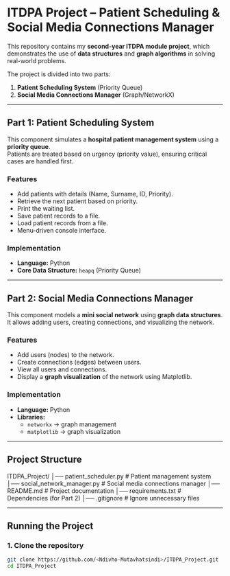 # ITDPA Project – Patient Scheduling & Social Media Connections Manager  

This repository contains my **second-year ITDPA module project**, which demonstrates the use of **data structures** and **graph algorithms** in solving real-world problems.  

The project is divided into two parts:  

1. **Patient Scheduling System** (Priority Queue)  
2. **Social Media Connections Manager** (Graph/NetworkX)  

---

##  Part 1: Patient Scheduling System  

This component simulates a **hospital patient management system** using a **priority queue**.  
Patients are treated based on urgency (priority value), ensuring critical cases are handled first.  

###  Features
- Add patients with details (Name, Surname, ID, Priority).  
- Retrieve the next patient based on priority.  
- Print the waiting list.  
- Save patient records to a file.  
- Load patient records from a file.  
- Menu-driven console interface.  

###  Implementation
- **Language:** Python  
- **Core Data Structure:** `heapq` (Priority Queue)  

---

##  Part 2: Social Media Connections Manager  

This component models a **mini social network** using **graph data structures**.  
It allows adding users, creating connections, and visualizing the network.  

###  Features
- Add users (nodes) to the network.  
- Create connections (edges) between users.  
- View all users and connections.  
- Display a **graph visualization** of the network using Matplotlib.  

### Implementation
- **Language:** Python  
- **Libraries:**  
  - `networkx` → graph management  
  - `matplotlib` → graph visualization  

---

##  Project Structure
ITDPA_Project/
│── patient_scheduler.py # Patient management system
│── social_network_manager.py # Social media connections manager
│── README.md # Project documentation
│── requirements.txt # Dependencies (for Part 2)
│── .gitignore # Ignore unnecessary files



---

## Running the Project  

### 1. Clone the repository  
```bash
git clone https://github.com/<Ndivho-Mutavhatsindi>/ITDPA_Project.git
cd ITDPA_Project

